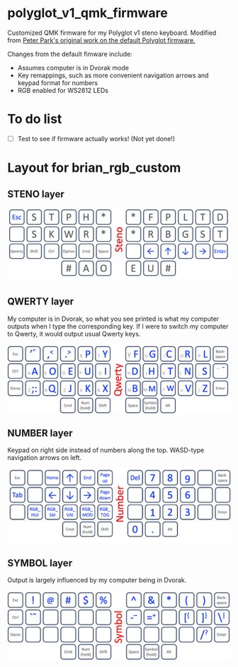 # polyglot_v1_qmk_firmware
Customized QMK firmware for my Polyglot v1 steno keyboard. Modified from [Peter Park's original work on the default Polyglot firmware.](https://github.com/petercpark/qmk_firmware/tree/polyglot-v1)

Changes from the default fimware include:

 * Assumes computer is in Dvorak mode
 * Key remappings, such as more convenient navigation arrows and keypad format for numbers
 * RGB enabled for WS2812 LEDs

# To do list
- [ ] Test to see if firmware actually works! (Not yet done!) 

# Layout for brian_rgb_custom

## STENO layer
<img src="/figs/steno.png" width="600" alt="Key layout for STENO layer"/>

## QWERTY layer
My computer is in Dvorak, so what you see printed is what my computer outputs when I type the corresponding key. If I were to switch my computer to Qwerty, it would output usual Qwerty keys.

<img src="/figs/qwerty.png" width="600" alt="Key layout for QWERTY layer"/>

## NUMBER layer
Keypad on right side instead of numbers along the top. WASD-type navigation arrows on left.

<img src="/figs/number.png" width="600" alt="Key layout for NUMBER layer"/>

## SYMBOL layer
Output is largely influenced by my computer being in Dvorak.

<img src="/figs/symbol.png" width="600" alt="Key layout for SYMBOL layer"/>
